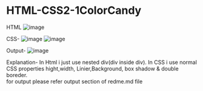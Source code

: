 # HTML-CSS2-1ColorCandy
HTML
![image](https://github.com/SaurabhShrikhande/HTML-CSS2-1ColorCandy/assets/142402502/147124b5-e6b5-4177-8820-d1370a695576)

CSS-
![image](https://github.com/SaurabhShrikhande/HTML-CSS2-1ColorCandy/assets/142402502/c0859c31-5513-445c-8b20-b231bde45bda)
![image](https://github.com/SaurabhShrikhande/HTML-CSS2-1ColorCandy/assets/142402502/5968bb84-5674-42fa-8d2f-b3cd3abee165)

Output-
![image](https://github.com/SaurabhShrikhande/HTML-CSS2-1ColorCandy/assets/142402502/6c25a3e9-c21d-497a-8e51-e1970ac2949f)

Explanation- 
In Html i just use nested div(div inside div).
In CSS i use normal CSS properties hight,width, Linier,Background, box shadow & double boreder.\
for output please refer output section of redme.md file
